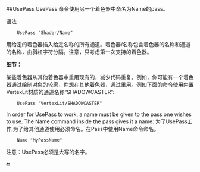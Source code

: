 ##UsePass
UsePass 命令使用另一个着色器中命名为Name的pass。

语法
```
    UsePass "Shader/Name"
```

用给定的着色器插入给定名称的所有通道。着色器/名称包含着色器的名称和通道的名称，由斜杠字符分隔。注意，只考虑第一次支持的着色器。

**细节：**

某些着色器从其他着色器中重用现有的，减少代码重复。例如，你可能有一个着色器通过绘制对象的轮廓，你想在其他着色器，通过重用。例如下面的命令使用内置VertexLit材质的通道名称“SHADOWCASTER”:

```
    UsePass "VertexLit/SHADOWCASTER"
```

In order for UsePass to work, a name must be given to the pass one wishes to use. The Name command inside the pass gives it a name:
为了UsePass工作,为了给其他通道使用必须命名。在Pass中使用Name命令命名。

```
    Name "MyPassName"
```

注意：UsePass必须是大写的名字。


🔚



